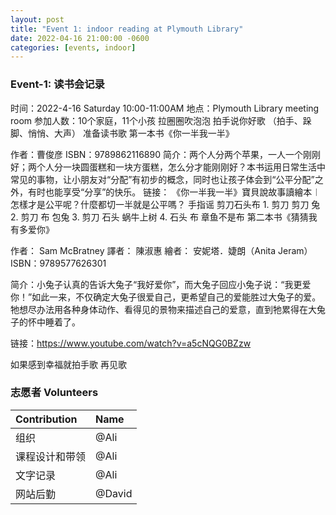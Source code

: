 ```yaml
---
layout: post
title: "Event 1: indoor reading at Plymouth Library"
date: 2022-04-16 21:00:00 -0600
categories: [events, indoor]
---
```


### Event-1: 读书会记录

时间：2022-4-16 Saturday 10:00-11:00AM 
地点：Plymouth Library meeting room
参加人数：10个家庭，11个小孩
拉圈圈吹泡泡
拍手说你好歌 （拍手、跺脚、悄悄、大声）
准备读书歌
第一本书《你一半我一半》
 
作者：曹俊彦
ISBN：9789862116890
简介：两个人分两个苹果，一人一个刚刚好；两个人分一块圆蛋糕和一块方蛋糕，怎么分才能刚刚好？本书运用日常生活中常见的事物，让小朋友对“分配”有初步的概念，同时也让孩子体会到“公平分配”之外，有时也能享受“分享”的快乐。
链接：
《你一半我一半》寶貝說故事讀繪本︱怎樣才是公平呢？什麼都切一半就是公平嗎？
手指谣 剪刀石头布
    1. 剪刀 剪刀 兔
    2. 剪刀 布 包兔
    3. 剪刀 石头 蜗牛上树
    4. 石头 布 章鱼不是布
第二本书《猜猜我有多爱你》
 
作者： Sam McBratney
譯者： 陳淑惠
繪者： 安妮塔．婕朗（Anita Jeram）
ISBN：9789577626301

简介：小兔子认真的告诉大兔子“我好爱你”，而大兔子回应小兔子说：“我更爱你！”如此一来，不仅确定大兔子很爱自己，更希望自己的爱能胜过大兔子的爱。牠想尽办法用各种身体动作、看得见的景物来描述自己的爱意，直到牠累得在大兔子的怀中睡着了。

链接：https://www.youtube.com/watch?v=a5cNQG0BZzw

如果感到幸福就拍手歌
再见歌

### 志愿者 Volunteers

| Contribution   | Name          |
| :------------- | :------------ |
| 组织           | @Ali          |
| 课程设计和带领 | @Ali       |
| 文字记录       | @Ali       |
| 网站后勤       | @David        |

